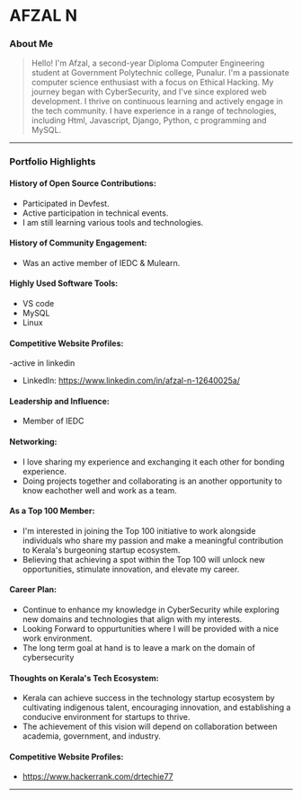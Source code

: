 # AFZAL N 

### About Me

> Hello! I'm Afzal, a second-year Diploma Computer Engineering student at Government Polytechnic college, Punalur. I'm a passionate computer science enthusiast with a focus on Ethical Hacking. My journey began with CyberSecurity, and I've since explored web development. I thrive on continuous learning and actively engage in the tech community. I have experience in a range of technologies, including Html, Javascript, Django, Python, c programming and MySQL.


---

### Portfolio Highlights

#### History of Open Source Contributions:

-  Participated in Devfest.
-  Active participation in technical events.
-  I am still learning various tools and technologies.

#### History of Community Engagement:

- Was an active member of IEDC & Mulearn.


#### Highly Used Software Tools:

- VS code
- MySQL
- Linux

#### Competitive Website Profiles:

-active in linkedin
- LinkedIn: https://www.linkedin.com/in/afzal-n-12640025a/

#### Leadership and Influence:

- Member of IEDC

#### Networking:

- I love sharing my experience and exchanging it each other for bonding experience.
- Doing projects together and collaborating is an another opportunity to know eachother well and work as a team.


#### As a Top 100 Member:

-  I'm interested in joining the Top 100 initiative to work alongside individuals who share my passion and make a meaningful contribution to Kerala's burgeoning startup ecosystem.
-  Believing that achieving a spot within the Top 100 will unlock new opportunities, stimulate innovation, and elevate my career.

  
#### Career Plan:

- Continue to enhance my knowledge in CyberSecurity while exploring new domains and technologies that align with my interests.
- Looking Forward to oppurtunities where I will be provided with a nice work environment.
- The long term goal at hand is to leave a mark on the domain of cybersecurity

#### Thoughts on Kerala's Tech Ecosystem:

- Kerala can achieve success in the technology startup ecosystem by cultivating indigenous talent, encouraging innovation, and establishing a conducive environment for startups to thrive.
- The achievement of this vision will depend on collaboration between academia, government, and industry.

 #### Competitive Website Profiles:
- https://www.hackerrank.com/drtechie77


---
